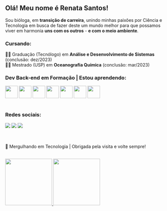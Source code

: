 ## Olá! Meu nome é Renata Santos! 

Sou bióloga, em **transição de carreira**, unindo minhas paixões por Ciência e Tecnologia em busca de fazer deste um mundo melhor para que possamos viver em harmonia **uns com os outros** - **e com o meio ambiente**.

### Cursando:  
:woman_technologist: Graduação (Tecnólogo) em **Análise e Desenvolvimento de Sistemas** (conclusão: dez/2023)  
:woman_student: Mestrado (USP) em **Oceanografia Química** (conclusão: mar/2023)  

### **Dev Back-end** em Formação | Estou aprendendo:
<img src="https://cdn.jsdelivr.net/gh/devicons/devicon/icons/git/git-original.svg" width="40" height="40"/> <img src="https://cdn.jsdelivr.net/gh/devicons/devicon/icons/github/github-original.svg" width="40" height="40"/> <img src="https://cdn.jsdelivr.net/gh/devicons/devicon/icons/python/python-original.svg" width="40" height="40"/> <img src="https://cdn.jsdelivr.net/gh/devicons/devicon/icons/csharp/csharp-original.svg" width="40" height="40"/> <img src="https://cdn.jsdelivr.net/gh/devicons/devicon/icons/dot-net/dot-net-plain-wordmark.svg" width="40" height="40"/> <img src="https://cdn.jsdelivr.net/gh/devicons/devicon/icons/microsoftsqlserver/microsoftsqlserver-plain.svg" width="40" height="40"/> <img src="https://cdn.jsdelivr.net/gh/devicons/devicon/icons/rstudio/rstudio-original.svg" width="40" height="40"/>
<br/><br/> 

### Redes sociais:

<div>
<a href="https://www.linkedin.com/in/resantosp/" target="_blank"><img src="https://img.shields.io/badge/-LinkedIn-%230077B5?style=for-the-badge&logo=linkedin&logoColor=white" target="_blank"></a> <a href="https://www.instagram.com/mergulhadev/" target="_blank"><img src="https://img.shields.io/badge/-Instagram-%23E4405F?style=for-the-badge&logo=instagram&logoColor=white" target="_blank"></a> <a href = "mailto:renatados.santosp@gmail.com"><img src="https://img.shields.io/badge/Gmail-D14836?style=for-the-badge&logo=gmail&logoColor=white" target="_blank"></a>
</div>  
<br/><br/> 

🌊 Mergulhando em Tecnologia | Obrigada pela visita e volte sempre!
<br/><br/> 
<div>
<a href="https://github.com/resantosp">
<img height="150em" src="https://github-readme-stats.vercel.app/api/top-langs/?username=resantosp&layout=compact&langs_count=7&theme=dracula"/>
<img height="150em" src="https://github-readme-stats.vercel.app/api?username=resantosp&show_icons=true&theme=dracula&include_all_commits=true&count_private=true"/>
</div>  
  <br/><br/> 

  
  
  
